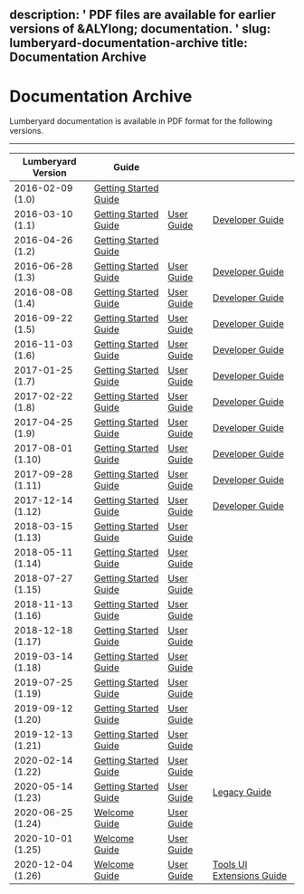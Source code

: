 description: ' PDF files are available for earlier versions of &ALYlong; documentation. '
slug: lumberyard-documentation-archive
title: Documentation Archive
---
# Documentation Archive<a name="lumberyard-documentation-archive"></a>

Lumberyard documentation is available in PDF format for the following versions\.


****  

| Lumberyard Version | Guide |  |  | 
| --- | --- | --- | --- | 
| 2016\-02\-09 \(1\.0\) | [Getting Started Guide](https://d3bqhfbip4ze4a.cloudfront.net/lumberyard-gsg-1.0-2016-02-09.pdf) |  |  | 
| 2016\-03\-10 \(1\.1\) | [Getting Started Guide](https://d3bqhfbip4ze4a.cloudfront.net/lumberyard-gsg-1.1-2016-03-10.pdf) | [User Guide](https://d3bqhfbip4ze4a.cloudfront.net/lumberyard-ug-1.1-2016-03-10.pdf) | [Developer Guide](https://d3bqhfbip4ze4a.cloudfront.net/lumberyard-dg-1.1-2016-03-10.pdf) | 
| 2016\-04\-26 \(1\.2\) | [Getting Started Guide](https://d3bqhfbip4ze4a.cloudfront.net/lumberyard-gsg-1.2-2016-04-26.pdf) |  |  | 
| 2016\-06\-28 \(1\.3\) | [Getting Started Guide](https://d3bqhfbip4ze4a.cloudfront.net/lumberyard-gsg-1.3-2016-06-28.pdf) | [User Guide](https://d3bqhfbip4ze4a.cloudfront.net/lumberyard-ug-1.3-2016-06-28.pdf) | [Developer Guide](https://d3bqhfbip4ze4a.cloudfront.net/lumberyard-dg-1.3-2016-06-28.pdf) | 
| 2016\-08\-08 \(1\.4\) | [Getting Started Guide](https://d3bqhfbip4ze4a.cloudfront.net/lumberyard-gsg-1.4-2016-08-08.pdf) | [User Guide](https://d3bqhfbip4ze4a.cloudfront.net/lumberyard-ug-1.4-2016-08-08.pdf) | [Developer Guide](https://d3bqhfbip4ze4a.cloudfront.net/lumberyard-dg-1.4-2016-08-08.pdf) | 
| 2016\-09\-22 \(1\.5\) | [Getting Started Guide](https://d3bqhfbip4ze4a.cloudfront.net/lumberyard-gsg-1.5-2016-09-22.pdf) | [User Guide](https://d3bqhfbip4ze4a.cloudfront.net/lumberyard-ug-1.5-2016-09-22.pdf) | [Developer Guide](https://d3bqhfbip4ze4a.cloudfront.net/lumberyard-dg-1.5-2016-09-22.pdf) | 
| 2016\-11\-03 \(1\.6\) | [Getting Started Guide](https://d3bqhfbip4ze4a.cloudfront.net/lumberyard-gsg-1.6-2016-11-03.pdf) | [User Guide](https://d3bqhfbip4ze4a.cloudfront.net/lumberyard-ug-1.6-2016-11-03.pdf) | [Developer Guide](https://d3bqhfbip4ze4a.cloudfront.net/lumberyard-dg-1.6-2016-11-03.pdf) | 
| 2017\-01\-25 \(1\.7\) | [Getting Started Guide](https://d3bqhfbip4ze4a.cloudfront.net/lumberyard-gsg-1.7-2016-01-25.pdf) | [User Guide](https://d3bqhfbip4ze4a.cloudfront.net/lumberyard-ug-1.7-2016-01-25.pdf) | [Developer Guide](https://d3bqhfbip4ze4a.cloudfront.net/lumberyard-dg-1.7-2016-01-25.pdf) | 
| 2017\-02\-22 \(1\.8\) | [Getting Started Guide](https://d3bqhfbip4ze4a.cloudfront.net/lumberyard-gsg-1.8-2017-02-22.pdf) | [User Guide](https://d3bqhfbip4ze4a.cloudfront.net/lumberyard-ug-1.8-2017-02-22.pdf) | [Developer Guide](https://d3bqhfbip4ze4a.cloudfront.net/lumberyard-dg-1.8-2017-02-22.pdf) | 
| 2017\-04\-25 \(1\.9\) | [Getting Started Guide](https://d3bqhfbip4ze4a.cloudfront.net/lumberyard-gsg-1.9-2017-07-18.pdf) | [User Guide](https://d3bqhfbip4ze4a.cloudfront.net/lumberyard-ug-1.9-2017-07-18.pdf) | [Developer Guide](https://d3bqhfbip4ze4a.cloudfront.net/lumberyard-dg-1.9-2017-07-18.pdf) | 
| 2017\-08\-01 \(1\.10\) | [Getting Started Guide](https://d3bqhfbip4ze4a.cloudfront.net/lumberyard-gsg-1.10-2017_08_01.pdf) | [User Guide](https://d3bqhfbip4ze4a.cloudfront.net/lumberyard-ug-1.10-2017_08_01.pdf) | [Developer Guide](https://d3bqhfbip4ze4a.cloudfront.net/lumberyard-dg-1.10-2017_08_01.pdf) | 
| 2017\-09\-28 \(1\.11\) | [Getting Started Guide](https://d3bqhfbip4ze4a.cloudfront.net/lumberyard-gsg-1.11-2017_09_28.pdf) | [User Guide](https://d3bqhfbip4ze4a.cloudfront.net/lumberyard-ug-1.11-2017_09_28.pdf) | [Developer Guide](https://d3bqhfbip4ze4a.cloudfront.net/lumberyard-dg-1.11-2017_09_28.pdf) | 
| 2017\-12\-14 \(1\.12\) | [Getting Started Guide](https://d3bqhfbip4ze4a.cloudfront.net/lumberyard-gsg-1.12-2017-12-14.pdf) | [User Guide](https://d3bqhfbip4ze4a.cloudfront.net/lumberyard-ug-1.12-2017-12-14.pdf) | [Developer Guide](https://d3bqhfbip4ze4a.cloudfront.net/lumberyard-dg-1.12-2017-12-14.pdf) | 
| 2018\-03\-15 \(1\.13\) | [Getting Started Guide](https://d3bqhfbip4ze4a.cloudfront.net/lumberyard-gsg-1.13-2018-03-15.pdf) | [User Guide](https://d3bqhfbip4ze4a.cloudfront.net/lumberyard-ug-1.13-2018-03-15.pdf) |  | 
| 2018\-05\-11 \(1\.14\) | [Getting Started Guide](https://d3bqhfbip4ze4a.cloudfront.net/lumberyard-gsg-1.14-2018-05-11.pdf) | [User Guide](https://d3bqhfbip4ze4a.cloudfront.net/lumberyard-ug-1.14-2018-05-11.pdf) |  | 
| 2018\-07\-27 \(1\.15\) | [Getting Started Guide](https://d3bqhfbip4ze4a.cloudfront.net/lumberyard-gsg-1.15-2018-07-27.pdf) | [User Guide](https://d3bqhfbip4ze4a.cloudfront.net/lumberyard-ug-1.15-2018-07-27.pdf) |  | 
| 2018\-11\-13 \(1\.16\) | [Getting Started Guide](https://d3bqhfbip4ze4a.cloudfront.net/lumberyard-gsg-1.16-2018-11-13.pdf) | [User Guide](https://d3bqhfbip4ze4a.cloudfront.net/lumberyard-ug-1.16-2018-11-13.pdf) |  | 
| 2018\-12\-18 \(1\.17\) | [Getting Started Guide](https://d3bqhfbip4ze4a.cloudfront.net/lumberyard-gsg-1.17-2018-12-18.pdf) | [User Guide](https://d3bqhfbip4ze4a.cloudfront.net/lumberyard-ug-1.17-2018-12-18.pdf) |  | 
| 2019\-03\-14 \(1\.18\) | [Getting Started Guide](https://d3bqhfbip4ze4a.cloudfront.net/lumberyard-gsg-1.18-2019-03-14.pdf) | [User Guide](https://d3bqhfbip4ze4a.cloudfront.net/lumberyard-ug-1.18-2019-03-14.pdf) |  | 
| 2019\-07\-25 \(1\.19\) | [Getting Started Guide](https://d3bqhfbip4ze4a.cloudfront.net/lumberyard-gsg-1.19-2019-06-17.pdf) | [User Guide](https://d3bqhfbip4ze4a.cloudfront.net/lumberyard-ug-1.19-2019-06-17.pdf) |  | 
| 2019\-09\-12 \(1\.20\) | [Getting Started Guide](https://d3bqhfbip4ze4a.cloudfront.net/lumberyard-gsg-1.20-2019-09-12.pdf) | [User Guide](https://d3bqhfbip4ze4a.cloudfront.net/lumberyard-ug-1.20-2019-09-12.pdf) |  | 
| 2019\-12\-13 \(1\.21\) | [Getting Started Guide](https://d3bqhfbip4ze4a.cloudfront.net/lumberyard-gsg-1.21-2019-12-12.pdf) | [User Guide](https://d3bqhfbip4ze4a.cloudfront.net/lumberyard-ug-1.21-2019-12-12.pdf) |  | 
| 2020\-02\-14 \(1\.22\) | [Getting Started Guide](https://d3bqhfbip4ze4a.cloudfront.net/lumberyard-gsg-1.22-2020-02-14.pdf) | [User Guide](https://d3bqhfbip4ze4a.cloudfront.net/lumberyard-ug-1.22-2020-02-14.pdf) |  | 
| 2020\-05\-14 \(1\.23\) | [Getting Started Guide](https://d3bqhfbip4ze4a.cloudfront.net/lumberyard-gsg-1.23-2020-05-04.pdf) | [User Guide](https://d3bqhfbip4ze4a.cloudfront.net/lumberyard-ug-1.23-2020-05-04.pdf) | [Legacy Guide](https://d3bqhfbip4ze4a.cloudfront.net/lumberyard-legacy.pdf) | 
| 2020\-06\-25 \(1\.24\) | [Welcome Guide](https://d3bqhfbip4ze4a.cloudfront.net/lumberyard-wg-1.24.pdf) | [User Guide](https://d3bqhfbip4ze4a.cloudfront.net/lumberyard-ug-1.24.pdf) |  | 
| 2020\-10\-01 \(1\.25\) | [Welcome Guide](https://d3bqhfbip4ze4a.cloudfront.net/lumberyard-wg-1.25.pdf) | [User Guide](https://d3bqhfbip4ze4a.cloudfront.net/lumberyard-ug-1.25.pdf) |  | 
| 2020\-12\-04 \(1\.26\) | [Welcome Guide](https://d3bqhfbip4ze4a.cloudfront.net/lumberyard-wg-1.26.pdf) | [User Guide](https://d3bqhfbip4ze4a.cloudfront.net/lumberyard-ug-1.26.pdf) | [Tools UI Extensions Guide](https://d3bqhfbip4ze4a.cloudfront.net/lumberyard-ui-1.26.pdf) | 